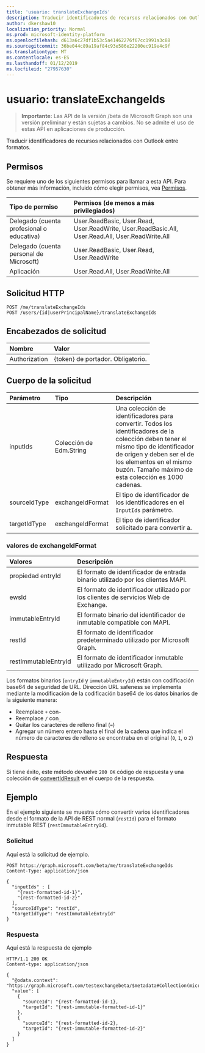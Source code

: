 ```yaml
---
title: 'usuario: translateExchangeIds'
description: Traducir identificadores de recursos relacionados con Outlook entre formatos.
author: dkershaw10
localization_priority: Normal
ms.prod: microsoft-identity-platform
ms.openlocfilehash: d613a6c27df1b53c5a41462276f67cc1991a3c88
ms.sourcegitcommit: 36be044c89a19af84c93e586e22200ec919e4c9f
ms.translationtype: MT
ms.contentlocale: es-ES
ms.lasthandoff: 01/12/2019
ms.locfileid: "27957630"
---
```

# <a name="user-translateexchangeids"></a>usuario: translateExchangeIds

> **Importante:** Las API de la versión /beta de Microsoft Graph son una versión preliminar y están sujetas a cambios. No se admite el uso de estas API en aplicaciones de producción.

Traducir identificadores de recursos relacionados con Outlook entre formatos.

## <a name="permissions"></a>Permisos

Se requiere uno de los siguientes permisos para llamar a esta API. Para obtener más información, incluido cómo elegir permisos, vea [Permisos](/graph/permissions-reference).

| Tipo de permiso | Permisos (de menos a más privilegiados) |
|:----------------|:--------------------------------------------|
| Delegado (cuenta profesional o educativa) | User.ReadBasic, User.Read, User.ReadWrite, User.ReadBasic.All, User.Read.All, User.ReadWrite.All |
| Delegado (cuenta personal de Microsoft) | User.ReadBasic, User.Read, User.ReadWrite |
| Aplicación | User.Read.All, User.ReadWrite.All |

## <a name="http-request"></a>Solicitud HTTP

<!-- { "blockType": "ignored" } -->

```http
POST /me/translateExchangeIds
POST /users/{id|userPrincipalName}/translateExchangeIds
```

## <a name="request-headers"></a>Encabezados de solicitud

| Nombre | Valor |
|:-----|:------|
| Authorization | {token} de portador. Obligatorio. |

## <a name="request-body"></a>Cuerpo de la solicitud

| Parámetro | Tipo | Descripción |
|:----------|:-----|:------------|
| inputIds | Colección de Edm.String | Una colección de identificadores para convertir. Todos los identificadores de la colección deben tener el mismo tipo de identificador de origen y deben ser el de los elementos en el mismo buzón. Tamaño máximo de esta colección es 1000 cadenas. |
| sourceIdType | exchangeIdFormat | El tipo de identificador de los identificadores en el `InputIds` parámetro. |
| targetIdType | exchangeIdFormat | El tipo de identificador solicitado para convertir a. |

### <a name="exchangeidformat-values"></a>valores de exchangeIdFormat

| Valores | Descripción |
|:-------|:------------|
| propiedad entryId | El formato de identificador de entrada binario utilizado por los clientes MAPI. |
| ewsId | El formato de identificador utilizado por los clientes de servicios Web de Exchange. |
| immutableEntryId | El formato binario del identificador de inmutable compatible con MAPI. |
| restId | El formato de identificador predeterminado utilizado por Microsoft Graph. |
| restImmutableEntryId | El formato de identificador inmutable utilizado por Microsoft Graph. |

Los formatos binarios (`entryId` y `immutableEntryId`) están con codificación base64 de seguridad de URL. Dirección URL safeness se implementa mediante la modificación de la codificación base64 de los datos binarios de la siguiente manera:

- Reemplace `+` con`-`
- Reemplace `/` con`_`
- Quitar los caracteres de relleno final (`=`)
- Agregar un número entero hasta el final de la cadena que indica el número de caracteres de relleno se encontraba en el original (`0`, `1`, o `2`)

## <a name="response"></a>Respuesta

Si tiene éxito, este método devuelve `200 OK` código de respuesta y una colección de [convertIdResult](../resources/convertidresult.md) en el cuerpo de la respuesta.

## <a name="example"></a>Ejemplo

En el ejemplo siguiente se muestra cómo convertir varios identificadores desde el formato de la API de REST normal (`restId`) para el formato inmutable REST (`restImmutableEntryId`).

### <a name="request"></a>Solicitud

Aquí está la solicitud de ejemplo.
<!-- {
  "blockType": "request",
  "name": "user_translateexchangeids"
}-->

```http
POST https://graph.microsoft.com/beta/me/translateExchangeIds
Content-Type: application/json

{
  "inputIds" : [
    "{rest-formatted-id-1}",
    "{rest-formatted-id-2}"
  ],
  "sourceIdType": "restId",
  "targetIdType": "restImmutableEntryId"
}
```

### <a name="response"></a>Respuesta

Aquí está la respuesta de ejemplo
<!-- {
  "blockType": "response",
  "@odata.type": "microsoft.graph.convertIdResult",
  "isCollection": true
} -->

```http
HTTP/1.1 200 OK
Content-type: application/json

{
  "@odata.context": "https://graph.microsoft.com/testexchangebeta/$metadata#Collection(microsoft.graph.convertIdResult)",
  "value": [
    {
      "sourceId": "{rest-formatted-id-1},
      "targetId": "{rest-immutable-formatted-id-1}"
    },
    {
      "sourceId": "{rest-formatted-id-2},
      "targetId": "{rest-immutable-formatted-id-2}"
    }
  ]
}
```
